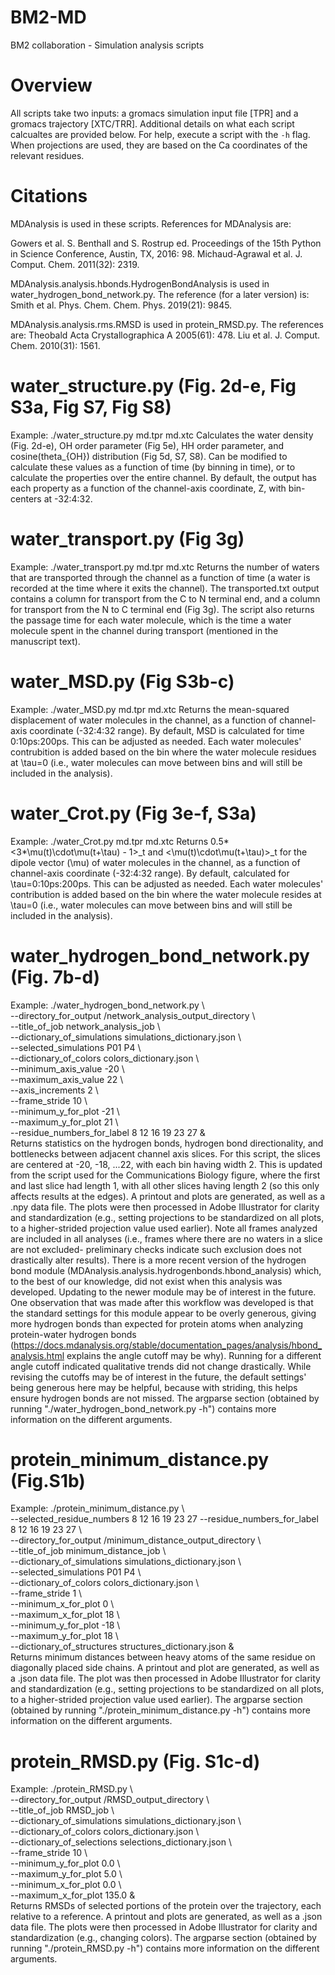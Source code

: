 # BM2-MD
BM2 collaboration - Simulation analysis scripts

# Overview
All scripts take two inputs: a gromacs simulation input file [TPR] and a gromacs trajectory [XTC/TRR]. Additional details on what each script calcualtes are provided below. For help, execute a script with the `-h` flag.
When projections are used, they are based on the Ca coordinates of the relevant residues.

# Citations
MDAnalysis is used in these scripts. References for MDAnalysis are:

Gowers et al. S. Benthall and S. Rostrup ed. Proceedings of the 15th Python in Science Conference, Austin, TX, 2016: 98.
Michaud-Agrawal et al. J. Comput. Chem. 2011(32): 2319.

MDAnalysis.analysis.hbonds.HydrogenBondAnalysis is used in water_hydrogen_bond_network.py. The reference (for a later version) is:
Smith et al. Phys. Chem. Chem. Phys. 2019(21): 9845.

MDAnalysis.analysis.rms.RMSD is used in protein_RMSD.py. The references are:
Theobald Acta Crystallographica A 2005(61): 478.
Liu et al. J. Comput. Chem. 2010(31): 1561.

# water_structure.py (Fig. 2d-e, Fig S3a, Fig S7, Fig S8)
Example: ./water_structure.py md.tpr md.xtc
Calculates the water density (Fig. 2d-e), OH order parameter (Fig 5e), HH order parameter, and cosine(theta_{OH}) distribution (Fig 5d, S7, S8). Can be modified to calculate these values as a function of time (by binning in time), or to calculate the properties over the entire channel. By default, the output has each property as a function of the channel-axis coordinate, Z, with bin-centers at -32:4:32.

# water_transport.py (Fig 3g)
Example: ./water_transport.py md.tpr md.xtc
Returns the number of waters that are transported through the channel as a function of time (a water is recorded at the time where it exits the channel). The transported.txt output contains a column for transport from the C to N terminal end, and a column for transport from the N to C terminal end (Fig 3g). The script also returns the passage time for each water molecule, which is the time a water molecule spent in the channel during transport (mentioned in the manuscript text).

# water_MSD.py (Fig S3b-c)
Example: ./water_MSD.py md.tpr md.xtc
Returns the mean-squared displacement of water molecules in the channel, as a function of channel-axis coordinate (-32:4:32 range). By default, MSD is calculated for time 0:10ps:200ps. This can be adjusted as needed. Each water molecules' contrubition is added based on the bin where the water molecule residues at \tau=0 (i.e., water molecules can move between bins and will still be included in the analysis).

# water_Crot.py (Fig 3e-f, S3a)
Example: ./water_Crot.py md.tpr md.xtc
Returns 0.5*<3*\mu(t)\cdot\mu(t+\tau) - 1>_t and <\mu(t)\cdot\mu(t+\tau)>_t for the dipole vector (\mu) of water molecules in the channel, as a function of channel-axis coordinate (-32:4:32 range). By default, calculated for \tau=0:10ps:200ps. This can be adjusted as needed. Each water molecules' contribution is added based on the bin where the water molecule resides at \tau=0 (i.e., water molecules can move between bins and will still be included in the analysis).

# water_hydrogen_bond_network.py (Fig. 7b-d)
Example:
./water_hydrogen_bond_network.py \\  
--directory_for_output /network_analysis_output_directory \\  
--title_of_job network_analysis_job \\  
--dictionary_of_simulations simulations_dictionary.json \\  
--selected_simulations P01 P4 \\  
--dictionary_of_colors colors_dictionary.json \\  
--minimum_axis_value -20 \\  
--maximum_axis_value 22 \\  
--axis_increments 2 \\  
--frame_stride 10 \\  
--minimum_y_for_plot -21 \\  
--maximum_y_for_plot 21 \\  
--residue_numbers_for_label 8 12 16 19 23 27 &  
Returns statistics on the hydrogen bonds, hydrogen bond directionality, and bottlenecks between adjacent channel axis slices. For this script, the slices are centered at -20, -18, ...22, with each bin having width 2. This is updated from the script used for the Communications Biology figure, where the first and last slice had length 1, with all other slices having length 2 (so this only affects results at the edges). A printout and plots are generated, as well as a .npy data file. The plots were then processed in Adobe Illustrator for clarity and standardization (e.g., setting projections to be standardized on all plots, to a higher-strided projection value used earlier). Note all frames analyzed are included in all analyses (i.e., frames where there are no waters in a slice are not excluded- preliminary checks indicate such exclusion does not drastically alter results). There is a more recent version of the hydrogen bond module (MDAnalysis.analysis.hydrogenbonds.hbond_analysis) which, to the best of our knowledge, did not exist when this analysis was developed. Updating to the newer module may be of interest in the future. One observation that was made after this workflow was developed is that the standard settings for this module appear to be overly generous, giving more hydrogen bonds than expected for protein atoms when analyzing protein-water hydrogen bonds (https://docs.mdanalysis.org/stable/documentation_pages/analysis/hbond_analysis.html explains the angle cutoff may be why). Running for a different angle cutoff indicated qualitative trends did not change drastically. While revising the cutoffs may be of interest in the future, the default settings' being generous here may be helpful, because with striding, this helps ensure hydrogen bonds are not missed. The argparse section (obtained by running "./water_hydrogen_bond_network.py -h") contains more information on the different arguments.

# protein_minimum_distance.py (Fig.S1b)
Example:
./protein_minimum_distance.py \\  
--selected_residue_numbers 8 12 16 19 23 27 --residue_numbers_for_label 8 12 16 19 23 27 \\  
--directory_for_output /minimum_distance_output_directory \\  
--title_of_job minimum_distance_job \\  
--dictionary_of_simulations simulations_dictionary.json \\  
--selected_simulations P01 P4 \\  
--dictionary_of_colors colors_dictionary.json \\  
--frame_stride 1 \\  
--minimum_x_for_plot 0 \\  
--maximum_x_for_plot 18 \\  
--minimum_y_for_plot -18 \\  
--maximum_y_for_plot 18 \\  
--dictionary_of_structures structures_dictionary.json &  
Returns minimum distances between heavy atoms of the same residue on diagonally placed side chains. A printout and plot are generated, as well as a .json data file. The plot was then processed in Adobe Illustrator for clarity and standardization (e.g., setting projections to be standardized on all plots, to a higher-strided projection value used earlier). The argparse section (obtained by running "./protein_minimum_distance.py -h") contains more information on the different arguments.

# protein_RMSD.py (Fig. S1c-d)
Example:
./protein_RMSD.py \\  
--directory_for_output /RMSD_output_directory \\  
--title_of_job RMSD_job \\  
--dictionary_of_simulations simulations_dictionary.json \\  
--dictionary_of_colors colors_dictionary.json \\  
--dictionary_of_selections selections_dictionary.json \\  
--frame_stride 10 \\  
--minimum_y_for_plot 0.0 \\  
--maximum_y_for_plot 5.0 \\  
--minimum_x_for_plot 0.0 \\  
--maximum_x_for_plot 135.0 &  
Returns RMSDs of selected portions of the protein over the trajectory, each relative to a reference. A printout and plots are generated, as well as a .json data file. The plots were then processed in Adobe Illustrator for clarity and standardization (e.g., changing colors). The argparse section (obtained by running "./protein_RMSD.py -h") contains more information on the different arguments.



